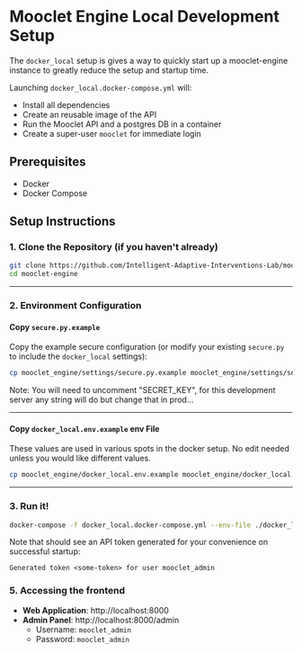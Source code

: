 # Mooclet Engine Local Development Setup

The `docker_local` setup is gives a way to quickly start up a mooclet-engine instance to greatly reduce the setup and startup time.

Launching `docker_local.docker-compose.yml` will:
- Install all dependencies
- Create an reusable image of the API
- Run the Mooclet API and a postgres DB in a container
- Create a super-user `mooclet` for immediate login


## Prerequisites

- Docker
- Docker Compose

## Setup Instructions

### 1. Clone the Repository (if you haven't already)

```bash
git clone https://github.com/Intelligent-Adaptive-Interventions-Lab/mooclet-engine.git
cd mooclet-engine
```
---
### 2. Environment Configuration

#### Copy `secure.py.example`

Copy the example secure configuration (or modify your existing `secure.py` to include the `docker_local` settings):

```bash
cp mooclet_engine/settings/secure.py.example mooclet_engine/settings/secure.py
```

Note: You will need to uncomment "SECRET_KEY", for this development server any string will do but change that in prod...

---

#### Copy `docker_local.env.example` env File

These values are used in various spots in the docker setup. No edit needed unless you would like different values.

```bash
cp mooclet_engine/docker_local.env.example mooclet_engine/docker_local.env
```
---

### 3. Run it!

```bash
docker-compose -f docker_local.docker-compose.yml --env-file ./docker_local.env up --build
```

Note that should see an API token generated for your convenience on successful startup:

`Generated token <some-token> for user mooclet_admin`

### 5. Accessing the frontend

- **Web Application**: http://localhost:8000
- **Admin Panel**: http://localhost:8000/admin
  - Username: `mooclet_admin`
  - Password: `mooclet_admin`
